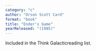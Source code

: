 ```yaml
---
category: "c"
author: "Orson Scott Card"
format: "book"
title: "Ender's Game"
yearReleased: "(1985)"
---
```

Included in the Think Galacticreading list.
 